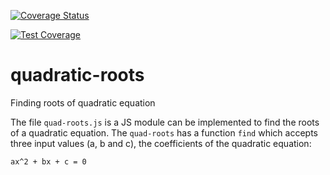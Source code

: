 [![Coverage Status](https://coveralls.io/repos/github/YousafAzabi/quadratic-roots/badge.svg)](https://coveralls.io/github/YousafAzabi/quadratic-roots)

[![Test Coverage](https://api.codeclimate.com/v1/badges/09e333900f9a4459941e/test_coverage)](https://codeclimate.com/github/YousafAzabi/quadratic-roots/test_coverage)

# quadratic-roots
Finding roots of quadratic equation

The file `quad-roots.js` is a JS module can be implemented to find the roots of a quadratic equation.
The `quad-roots` has a function `find` which accepts three input values (a, b and c), the coefficients of the quadratic equation:

```
ax^2 + bx + c = 0
```
